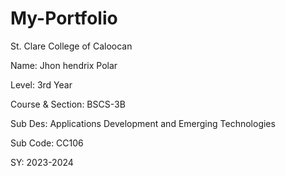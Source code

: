 # My-Portfolio

St. Clare College of Caloocan

Name: Jhon hendrix Polar

Level: 3rd Year

Course & Section: BSCS-3B

Sub Des: Applications Development and Emerging Technologies

Sub Code: CC106

SY: 2023-2024
